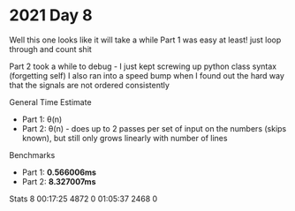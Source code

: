 # 2021 Day 8

Well this one looks like it will take a while
Part 1 was easy at least! just loop through and count shit

Part 2 took a while to debug - I just kept screwing up python class syntax (forgetting self)
I also ran into a speed bump when I found out the hard way that the signals are not ordered consistently

General Time Estimate
- Part 1: θ(n) 
- Part 2: θ(n) - does up to 2 passes per set of input on the numbers (skips known), but still only grows linearly with number of lines

Benchmarks
- Part 1: **0.566006ms**
- Part 2: **8.327007ms**



Stats
  8   00:17:25  4872      0   01:05:37  2468      0